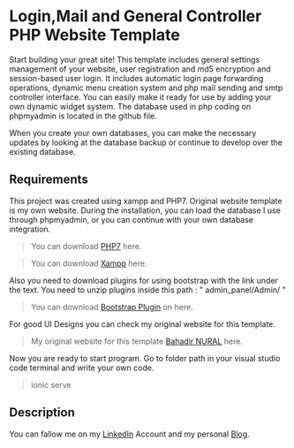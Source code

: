 # Login,Mail and General Controller PHP Website Template


Start building your great site! This template includes general settings management of your website, user registration and md5 encryption and session-based user login. It includes automatic login page forwarding operations, dynamic menu creation system and php mail sending and smtp controller interface. You can easily make it ready for use by adding your own dynamic widget system. The database used in php coding on phpmyadmin is located in the github file.

When you create your own databases, you can make the necessary updates by looking at the database backup or continue to develop over the existing database.


## Requirements


This project was created using xampp and PHP7. Original website template is my own website. During the installation, you can load the database I use through phpmyadmin, or you can continue with your own database integration.
>You can download [PHP7](https://www.php.net/downloads.php) here.

>You can download [Xampp](https://www.apachefriends.org/tr/download.html) here.

Also you need to download plugins for using bootstrap with the link under the text. You need to unzip plugins inside this path : " admin_panel/Admin/ "

>You can download   [Bootstrap Plugin](https://www.apachefriends.org/tr/download.html) on here.

For good UI Designs you can check my original website for this template.

>My original website for this template [Bahadir NURAL](http://www.oldthiefstudio.com) here.

Now you are ready to start program. Go to  folder path in your visual studio code terminal and write your own code.

>ionic serve

## Description

You can fallow me on my [LinkedIn](https://www.linkedin.com/in/hasan-bahad%C4%B1r-nural-062b221a2/) Account and my personal [Blog](http://www.bahadirnural.org/).
